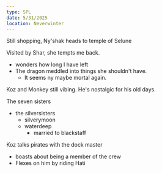 ```yaml
---
type: SPL
date: 5/31/2025
location: Neverwinter
---
```


Still shopping, Ny'shak heads to temple of Selune

Visited by Shar, she tempts me back.
- wonders how long I have left
- The dragon meddled into things she shouldn't have. 
	- It seems ny maybe mortal again.


Koz and Monkey still vibing. He's nostalgic for his old days.

The seven sisters
- the silversisters
	- silverymoon
	- waterdeep
		- married to blackstaff

Koz talks pirates with the dock master
- boasts about being a member of the crew
- Flexes on him by riding Hati



